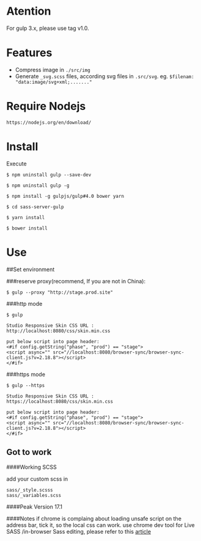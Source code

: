 # Atention

For gulp 3.x, please use tag v1.0.

# Features
* Compress image in `./src/img`
* Generate `_svg.scss` files, according svg files in `.src/svg`. eg. `$filenam: "data:image/svg+xml;......."`

# Require Nodejs
``` 
https://nodejs.org/en/download/
``` 

# Install

Execute

``` 
$ npm uninstall gulp --save-dev

$ npm uninstall gulp -g

$ npm install -g gulpjs/gulp#4.0 bower yarn

$ cd sass-server-gulp

$ yarn install

$ bower install
```

# Use
##Set environment

###reserve proxy(recommend, If you are not in China):
```
$ gulp --proxy "http://stage.prod.site"
```

###http mode
```
$ gulp

Studio Responsive Skin CSS URL : 
http://localhost:8080/css/skin.min.css

put below script into page header:
<#if config.getString("phase", "prod") == "stage">
<script async="" src="//localhost:8080/browser-sync/browser-sync-client.js?v=2.18.8"></script>
</#if>
```

###https mode
```
$ gulp --https

Studio Responsive Skin CSS URL : 
https://localhost:8080/css/skin.min.css

put below script into page header:
<#if config.getString("phase", "prod") == "stage">
<script async="" src="//localhost:8080/browser-sync/browser-sync-client.js?v=2.18.8"></script>
</#if>
```

## Got to work
####Working SCSS

add your custom scss in 

```
sass/_style.scsss
sass/_variables.scss

````

####Peak Version
17.1

####Notes
if chrome is complaing about loading unsafe script on the address bar, tick it, so the local css can work.
use chrome dev tool for Live SASS /in-browser Sass editing, please refer to this [article](https://medium.com/@toolmantim/getting-started-with-css-sourcemaps-and-in-browser-sass-editing-b4daab987fb0#.mtu17dwaz)
